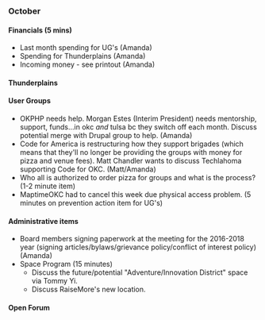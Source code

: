 ### October

#### Financials (5 mins)
* Last month spending for UG's (Amanda)
* Spending for Thunderplains (Amanda)
* Incoming money - see printout (Amanda)

#### Thunderplains

#### User Groups
* OKPHP needs help. Morgan Estes (Interim President) needs mentorship, support, funds...in okc *and* tulsa bc they switch off each month. Discuss potential merge with Drupal group to help. (Amanda)
* Code for America is restructuring how they support brigades (which means that they'll no longer be providing the groups with money for pizza and venue fees). Matt Chandler wants to discuss Techlahoma supporting Code for OKC. (Matt/Amanda)
* Who all is authorized to order pizza for groups and what is the process? (1-2 minute item)
* MaptimeOKC had to cancel this week due physical access problem. (5 minutes on prevention action item for UG's)

#### Administrative items
* Board members signing paperwork at the meeting for the 2016-2018 year (signing articles/bylaws/grievance policy/conflict of interest policy) (Amanda)
* Space Program (15 minutes)
  - Discuss the future/potential "Adventure/Innovation District" space via Tommy Yi.
  - Discuss RaiseMore's new location.

#### Open Forum

